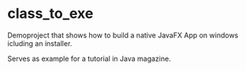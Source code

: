 class_to_exe
============

Demoproject that shows how to build a native JavaFX App on windows icluding an installer.

Serves as example for a tutorial in Java magazine.
